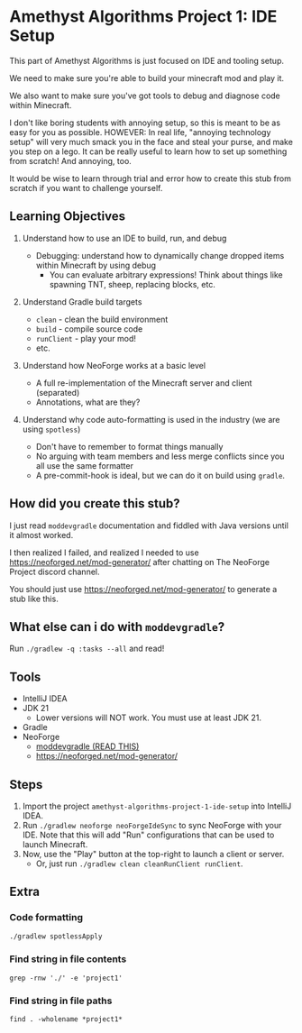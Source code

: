 # Amethyst Algorithms Project 1: IDE Setup

This part of Amethyst Algorithms is just focused on IDE and tooling setup.

We need to make sure you're able to build your minecraft mod and play it.

We also want to make sure you've got tools to debug and diagnose code within Minecraft.

I don't like boring students with annoying setup, so this is meant to be as easy for you as possible.
HOWEVER: In real life, "annoying technology setup" will very much smack you in the face and steal your purse, and make you step on a lego. It can be really useful to learn how to set up something from scratch! And annoying, too.

It would be wise to learn through trial and error how to create this stub from scratch if you want to challenge yourself.

## Learning Objectives

1. Understand how to use an IDE to build, run, and debug
   - Debugging: understand how to dynamically change dropped items within Minecraft by using debug
     - You can evaluate arbitrary expressions! Think about things like spawning TNT, sheep, replacing blocks, etc.

2. Understand Gradle build targets
   - `clean` - clean the build environment
   - `build` - compile source code
   - `runClient` - play your mod!
   - etc.

3. Understand how NeoForge works at a basic level
   - A full re-implementation of the Minecraft server and client (separated)
   - Annotations, what are they?

4. Understand why code auto-formatting is used in the industry (we are using `spotless`)
   - Don't have to remember to format things manually
   - No arguing with team members and less merge conflicts since you all use the same formatter
   - A pre-commit-hook is ideal, but we can do it on build using `gradle`.

## How did you create this stub?

I just read `moddevgradle` documentation and fiddled with Java versions until it almost worked.

I then realized I failed, and realized I needed to use <https://neoforged.net/mod-generator/> after chatting on The NeoForge Project discord channel.

You should just use <https://neoforged.net/mod-generator/> to generate a stub like this.

## What else can i do with `moddevgradle`?

Run `./gradlew -q :tasks --all` and read!

## Tools

- IntelliJ IDEA
- JDK 21
  - Lower versions will NOT work. You must use at least JDK 21.
- Gradle
- NeoForge
  - [moddevgradle (READ THIS)](https://projects.neoforged.net/neoforged/moddevgradle)
  - https://neoforged.net/mod-generator/

## Steps

1. Import the project `amethyst-algorithms-project-1-ide-setup` into IntelliJ IDEA.
2. Run `./gradlew neoforge neoForgeIdeSync` to sync NeoForge with your IDE. Note that this will add "Run" configurations that can be used to launch Minecraft.
3. Now, use the "Play" button at the top-right to launch a client or server.
   - Or, just run `./gradlew clean cleanRunClient runClient`.

## Extra

### Code formatting

```bash
./gradlew spotlessApply
```

### Find string in file contents

    grep -rnw './' -e 'project1'

### Find string in file paths

    find . -wholename *project1*

